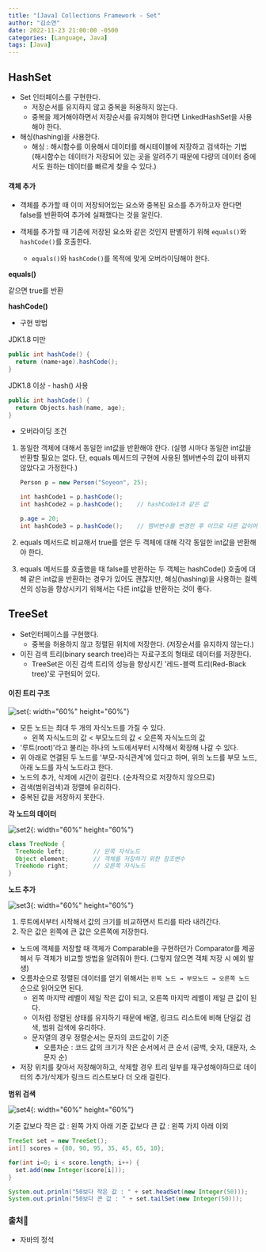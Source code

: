 ```yaml
---
title: "[Java] Collections Framework - Set"
author: "김소연"
date: 2022-11-23 21:00:00 -0500
categories: [Language, Java]
tags: [Java]
---
```




## HashSet

- Set 인터페이스를 구현한다.
  - 저장순서를 유지하지 않고 중복을 허용하지 않는다.
  - 중복을 제거해야하면서 저장순서를 유지해야 한다면 LinkedHashSet을 사용해야 한다.
- 해싱(hashing)을 사용한다.
  - 해싱 : 해시함수를 이용해서 데이터를 해시테이블에 저장하고 검색하는 기법 (해시함수는 데이터가 저장되어 있는 곳을 알려주기 때문에 다량의 데이터 중에서도 원하는 데이터를 빠르게 찾을 수 있다.)



#### 객체 추가

- 객체를 추가할 때 이미 저장되어있는 요소와 중복된 요소를 추가하고자 한다면 false를 반환하여 추가에 실패했다는 것을 알린다.


- 객체를 추가할 때 기존에 저장된 요소와 같은 것인지 판별하기 위해 `equals()`와 `hashCode()`를 호출한다. 
  - `equals()`와 `hashCode()`를 목적에 맞게 오버라이딩해야 한다.

**equals()**

같으면 true를 반환

**hashCode()**

- 구현 방법

JDK1.8 미만

```java
public int hashCode() {
  return (name+age).hashCode();
}
```

JDK1.8 이상 - hash() 사용

```java
public int hashCode() {
  return Objects.hash(name, age);
}
```



- 오버라이딩 조건

1. 동일한 객체에 대해서 동일한 int값을 반환해야 한다. (실행 시마다 동일한 int값을 반환할 필요는 없다. 단, equals 메서드의 구현에 사용된 멤버변수의 값이 바뀌지 않았다고 가정한다.)

   ```java
   Person p = new Person("Soyeon", 25);

   int hashCode1 = p.hashCode();
   int hashCode2 = p.hashCode();	// hashCode1과 같은 값

   p.age = 20;
   int hashCode3 = p.hashCode();	// 멤버변수를 변경한 후 이므로 다른 값이어도 된다.
   ```

2. equals 메서드로 비교해서 true를 얻은 두 객체에 대해 각각 동일한 int값을 반환해야 한다.

3. equals 메서드를 호출했을 때 false를 반환하는 두 객체는 hashCode() 호출에 대해 같은 int값을 반환하는 경우가 있어도 괜찮지만, 해싱(hashing)을 사용하는 컬렉션의 성능을 향상시키기 위해서는 다른 int값을 반환하는 것이 좋다.




## TreeSet

- Set인터페이스를 구현했다.
  - 중복을 허용하지 않고 정렬된 위치에 저장한다. (저장순서를 유지하지 않는다.)
- 이진 검색 트리(binary search tree)라는 자료구조의 형태로 데이터를 저장한다.
  - TreeSet은 이진 검색 트리의 성능을 향상시킨 '레드-블랙 트리(Red-Black tree)'로 구현되어 있다.




#### 이진 트리 구조

![set](/assets/img/set.png){: width="60%" height="60%"}

- 모든 노드는 최대 두 개의 자식노드를 가질 수 있다.
  - 왼쪽 자식노드의 값 < 부모노드의 값 < 오른쪽 자식노드의 값
- '루트(root)'라고 불리는 하나의 노드에서부터 시작해서 확장해 나갈 수 있다.
- 위 아래로 연결된 두 노드를 '부모-자식관계'에 있다고 하며, 위의 노드를 부모 노드, 아래 노드를 자식 노드라고 한다. 
- 노드의 추가, 삭제에 시간이 걸린다. (순차적으로 저장하지 않으므로)
- 검색(범위검색)과 정렬에 유리하다.
- 중복된 값을 저장하지 못한다.





**각 노드의 데이터**

![set2](/assets/img/set2.png){: width="60%" height="60%"}

```java
class TreeNode {
  TreeNode left;		// 왼쪽 자식노드
  Object element;		// 객체를 저장하기 위한 참조변수
  TreeNode right;		// 오른쪽 자식노드
}
```



**노드 추가**

![set3](/assets/img/set3.png){: width="60%" height="60%"}

1. 루트에서부터 시작해서 값의 크기를 비교하면서 트리를 따라 내려간다.
2. 작은 값은 왼쪽에 큰 값은 오른쪽에 저장한다.



- 노드에 객체를 저장할 때 객체가 Comparable을 구현하던가 Comparator를 제공해서 두 객체가 비교할 방법을 알려줘야 한다. (그렇지 않으면 객체 저장 시 예외 발생)
- 오름차순으로 정렬된 데이터를 얻기 위해서는 `왼쪽 노드 → 부모노드 → 오른쪽 노드` 순으로 읽어오면 된다.
  - 왼쪽 마지막 레벨이 제일 작은 값이 되고, 오른쪽 마지막 레벨이 제일 큰 값이 된다.
  - 이처럼 정렬된 상태를 유지하기 때문에 배열, 링크드 리스트에 비해 단일값 검색, 범위 검색에 유리하다.
  - 문자열의 경우 정렬순서는 문자의 코드값이 기준
    - 오름차순 : 코드 값의 크기가 작은 순서에서 큰 순서 (공백, 숫자, 대문자, 소문자 순)
- 저장 위치를 찾아서 저장해야하고, 삭제할 경우 트리 일부를 재구성해야하므로 데이터의 추가/삭제가 링크드 리스트보다 더 오래 걸린다.




**범위 검색**

![set4](/assets/img/set4.png){: width="60%" height="60%"}

기준 값보다 작은 값 : 왼쪽 가지 아래
기준 값보다 큰 값 : 왼쪽 가지 아래 이외

```java
TreeSet set = new TreeSet();
int[] scores = {80, 90, 95, 35, 45, 65, 10};

for(int i=0; i < score.length; i++) {
  set.add(new Integer(score[i]));
}

System.out.prinln("50보다 작은 값 : " + set.headSet(new Integer(50)));
System.out.prinln("50보다 큰 값 : " + set.tailSet(new Integer(50)));
```




### 출처📎

- 자바의 정석



